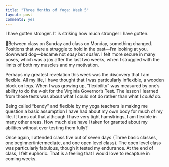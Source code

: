 ```yaml
---
title: "Three Months of Yoga: Week 5"
layout: post
comments: yes
---
```


I have gotten stronger. It is striking how much stronger I have gotten.

Between class on Sunday and class on Monday, something changed. Positions that were a struggle to hold in the past—I’m looking at you, downward dog—became not *easy* but *easier*. I felt more secure in many poses, which was a joy after the last two weeks, when I struggled with the limits of both my muscles and my motivation. 

Perhaps my greatest revelation this week was the discovery that I am flexible. All my life, I have thought that I was particularly inflexible, a wooden block on legs. When I was growing up, “flexibility” was measured by one’s ability to do the v-sit for the Virginia Governor’s Test. The lesson I learned from those tests was about what I could not do rather than what I *could* do.

Being called “bendy” and flexible by my yoga teachers is making me question a basic assumption I have had about my own body for much of my life.  It turns out that although I have very tight hamstrings, I am flexible in many other areas. How much else have I taken for granted about my abilities without ever testing them fully?

Once again, I attended class five out of seven days (Three basic classes, one beginner/intermediate, and one open level class). The open level class was particularly fabulous, though it tested my endurance. At the end of class, I felt euphoric. That is a feeling that I would love to recapture in coming weeks.